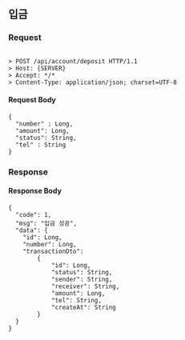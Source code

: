 ## 입금

### Request
```

> POST /api/account/deposit HTTP/1.1
> Host: {SERVER}
> Accept: */*
> Content-Type: application/json; charset=UTF-8

```

#### Request Body
```
{
  "number" : Long,
  "amount": Long,
  "status": String,
  "tel" : String
}
```

### Response

#### Response Body
```
{
  "code": 1,
  "msg": "입금 성공",
  "data": {
    "id": Long,
    "number": Long,
    "transactionDto": 
    	{
        	"id": Long,
            "status": String,
            "sender": String,
            "receiver": String,
            "amount": Long,
            "tel": String,
            "createAt": String
        }
  }
}
```